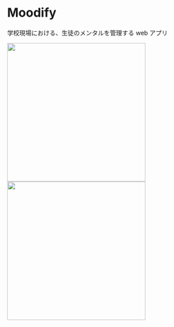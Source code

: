 # Moodify

学校現場における、生徒のメンタルを管理する web アプリ

<img src="https://user-images.githubusercontent.com/55511257/98821707-42790b00-2473-11eb-8ed0-d27b7c324432.gif" width="320px">
<img src="https://user-images.githubusercontent.com/55511257/98821904-7d7b3e80-2473-11eb-9265-3130f656917b.PNG" width="320px">
